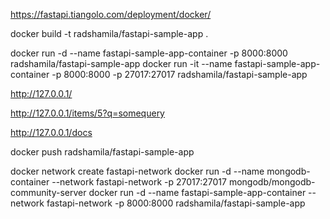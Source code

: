 
https://fastapi.tiangolo.com/deployment/docker/


docker build -t radshamila/fastapi-sample-app .

docker run -d --name fastapi-sample-app-container -p 8000:8000 radshamila/fastapi-sample-app
docker run -it --name fastapi-sample-app-container -p 8000:8000 -p 27017:27017 radshamila/fastapi-sample-app


http://127.0.0.1/

http://127.0.0.1/items/5?q=somequery

http://127.0.0.1/docs


docker push radshamila/fastapi-sample-app



docker network create fastapi-network
docker run -d --name mongodb-container --network fastapi-network -p 27017:27017 mongodb/mongodb-community-server
docker run -d --name fastapi-sample-app-container --network fastapi-network -p 8000:8000 radshamila/fastapi-sample-app

